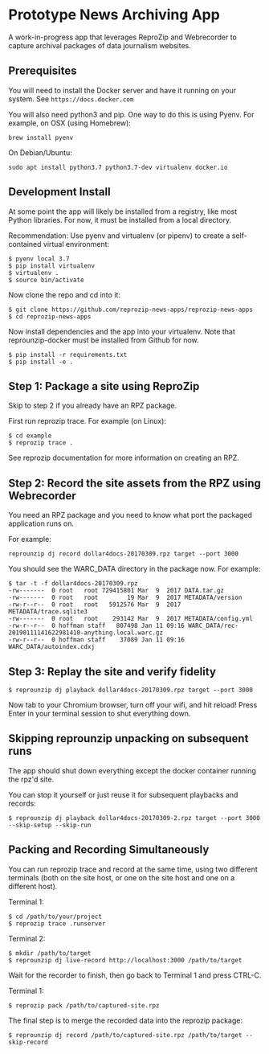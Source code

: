 # Prototype News Archiving App

A work-in-progress app that leverages ReproZip and Webrecorder to capture archival packages of data journalism websites.

## Prerequisites

You will need to install the Docker server and have it running on your system. See `https://docs.docker.com`

You will also need python3 and pip. One way to do this is using Pyenv. For example, on OSX (using Homebrew):

```
brew install pyenv
```

On Debian/Ubuntu:

```
sudo apt install python3.7 python3.7-dev virtualenv docker.io
```

## Development Install

At some point the app will likely be installed from a registry, like most Python libraries. For now, it must be
installed from a local directory.

Recommendation: Use pyenv and virtualenv (or pipenv) to create a self-contained virtual environment:

```
$ pyenv local 3.7
$ pip install virtualenv
$ virtualenv .
$ source bin/activate
```

Now clone the repo and cd into it:

```
$ git clone https://github.com/reprozip-news-apps/reprozip-news-apps
$ cd reprozip-news-apps
```

Now install dependencies and the app into your virtualenv. Note that reprounzip-docker must be installed from
Github for now.

```
$ pip install -r requirements.txt
$ pip install -e .
```

## Step 1: Package a site using ReproZip

Skip to step 2 if you already have an RPZ package.

First run reprozip trace. For example (on Linux):

```
$ cd example
$ reprozip trace .
```
See reprozip documentation for more information on creating an RPZ.

## Step 2: Record the site assets from the RPZ using Webrecorder

You need an RPZ package and you need to know what port the packaged application runs on.

For example:

```
reprounzip dj record dollar4docs-20170309.rpz target --port 3000
```

You should see the WARC_DATA directory in the package now. For example:

```
$ tar -t -f dollar4docs-20170309.rpz
-rw-------  0 root   root 729415801 Mar  9  2017 DATA.tar.gz
-rw-------  0 root   root        19 Mar  9  2017 METADATA/version
-rw-r--r--  0 root   root   5912576 Mar  9  2017 METADATA/trace.sqlite3
-rw-------  0 root   root    293142 Mar  9  2017 METADATA/config.yml
-rw-r--r--  0 hoffman staff   807498 Jan 11 09:16 WARC_DATA/rec-20190111141622981410-anything.local.warc.gz
-rw-r--r--  0 hoffman staff    37089 Jan 11 09:16 WARC_DATA/autoindex.cdxj
```

## Step 3: Replay the site and verify fidelity

```
$ reprounzip dj playback dollar4docs-20170309.rpz target --port 3000
```

Now tab to your Chromium browser, turn off your wifi, and hit reload! Press Enter in your terminal session to
shut everything down.

## Skipping reprounzip unpacking on subsequent runs

The app should shut down everything except the docker container running the rpz'd site.

You can stop it yourself or just reuse it for subsequent playbacks and records:

```
$ reprounzip dj playback dollar4docs-20170309-2.rpz target --port 3000 --skip-setup --skip-run
```

## Packing and Recording Simultaneously

You can run reprozip trace and record at the same time, using two different terminals
(both on the site host, or one on the site host and one on a different host).

Terminal 1:

```
$ cd /path/to/your/project
$ reprozip trace .runserver
```

Terminal 2:

```
$ mkdir /path/to/target
$ reprounzip dj live-record http://localhost:3000 /path/to/target
```

Wait for the recorder to finish, then go back to Terminal 1 and press CTRL-C.

Terminal 1:

```
$ reprozip pack /path/to/captured-site.rpz
```

The final step is to merge the recorded data into the reprozip package:

```
$ reprounzip dj record /path/to/captured-site.rpz /path/to/target --skip-record
```
